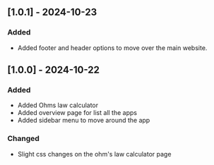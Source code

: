 ## [1.0.1] - 2024-10-23
### Added
- Added footer and header options to move over the main website.


## [1.0.0] - 2024-10-22
### Added
- Added Ohms law calculator
- Added overview page for list all the apps
- Added sidebar menu to move around the app

### Changed
- Slight css changes on the ohm's law calculator page